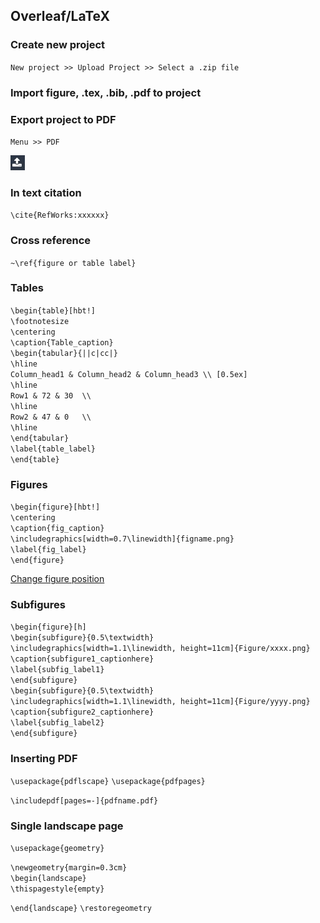 ## Overleaf/LaTeX

### Create new project
`New project >> Upload Project >> Select a .zip file`

### Import figure, .tex, .bib, .pdf  to project

### Export project to PDF
`Menu >> PDF`

![Import](upload.jpeg "upload")

### In text citation
`\cite{RefWorks:xxxxxx}`

### Cross reference
`~\ref{figure or table label}`

### Tables
`\begin{table}[hbt!]`  
`\footnotesize`  
`\centering`  
`\caption{Table_caption}`  
`\begin{tabular}{||c|cc|}`  
`\hline`  
`Column_head1 & Column_head2 & Column_head3 \\ [0.5ex]`   
`\hline`  
`Row1 & 72 & 30  \\`  
`\hline`  
`Row2 & 47 & 0   \\`  
`\hline`  
`\end{tabular}`  
`\label{table_label}`  
`\end{table}`  

### Figures 

`\begin{figure}[hbt!]`  
`\centering`  
`\caption{fig_caption}`  
`\includegraphics[width=0.7\linewidth]{figname.png}`  
`\label{fig_label}`  
`\end{figure}`  

[Change figure position](https://www.overleaf.com/learn/latex/Positioning_of_Figures)

### Subfigures
`\begin{figure}[h]`  
`\begin{subfigure}{0.5\textwidth}`  
`\includegraphics[width=1.1\linewidth, height=11cm]{Figure/xxxx.png}`  
`\caption{subfigure1_captionhere}`  
`\label{subfig_label1}`  
`\end{subfigure}`  
`\begin{subfigure}{0.5\textwidth}`  
`\includegraphics[width=1.1\linewidth, height=11cm]{Figure/yyyy.png}`  
`\caption{subfigure2_captionhere}`  
`\label{subfig_label2}`  
`\end{subfigure}`  

### Inserting PDF
`\usepackage{pdflscape}`
`\usepackage{pdfpages}`

`\includepdf[pages=-]{pdfname.pdf}`


### Single landscape page

`\usepackage{geometry}`

`\newgeometry{margin=0.3cm}`  
`\begin{landscape}`  
`\thispagestyle{empty}`  

`\end{landscape}`
`\restoregeometry`
